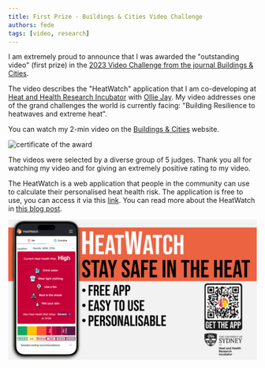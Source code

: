 ```yaml
---
title: First Prize - Buildings & Cities Video Challenge
authors: fede
tags: [video, research]
---
```


I am extremely proud to announce that I was awarded the "outstanding video" (first prize) in the [2023 Video Challenge from the journal Buildings & Cities](https://www.buildingsandcities.org/video-challenge/gallery-2023.html).

The video describes the "HeatWatch" application that I am co-developing at [Heat and Health Research Incubator](https://www.sydney.edu.au/medicine-health/our-research/research-centres/heat-and-health-research-incubator.html) with [Ollie Jay](https://www.linkedin.com/in/ollie-jay-793a1b11/).
My video addresses one of the grand challenges the world is currently facing: "Building Resilience to heatwaves and extreme heat".

You can watch my 2-min video on the [Buildings & Cities](https://www.buildingsandcities.org/video-challenge/gallery-2023.html) website.

![certificate of the award](./certificate.png)

<!--truncate-->

The videos were selected by a diverse group of 5 judges. 
Thank you all for watching my video and for giving an extremely positive rating to my video.

The HeatWatch is a web application that people in the community can use to calculate their personalised heat health risk. 
The application is free to use, you can access it via this [link](https://heatwatch.sydney.edu.au/). 
You can read more about the HeatWatch in [this blog post](../2023-10-20-heatwatch/index.md).

![heatwatch](./heatwatch.png)